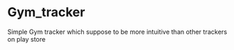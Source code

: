 # Gym_tracker
Simple Gym tracker which suppose to be more intuitive than other trackers on play store
